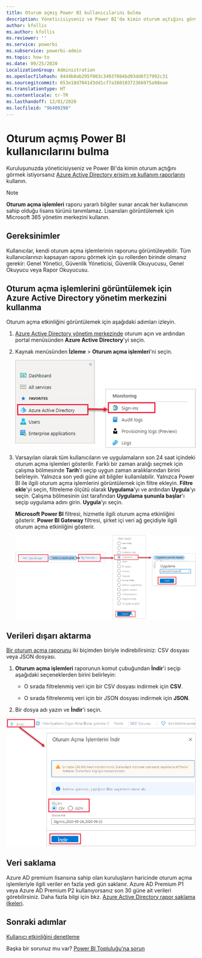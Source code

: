 ```yaml
---
title: Oturum açmış Power BI kullanıcılarını bulma
description: Yöneticisiyseniz ve Power BI'da kimin oturum açtığını görmek istiyorsanız Azure Active Directory erişim ve kullanım raporlarını kullanabilirsiniz.
author: kfollis
ms.author: kfollis
ms.reviewer: ''
ms.service: powerbi
ms.subservice: powerbi-admin
ms.topic: how-to
ms.date: 09/25/2020
LocalizationGroup: Administration
ms.openlocfilehash: 84d4b0ab295f003c34937084bd93dd6f27992c31
ms.sourcegitcommit: 653e18d7041d3dd1cf7a38010372366975a98eae
ms.translationtype: HT
ms.contentlocale: tr-TR
ms.lasthandoff: 12/01/2020
ms.locfileid: "96409298"
---
```

# <a name="find-power-bi-users-that-have-signed-in"></a>Oturum açmış Power BI kullanıcılarını bulma

Kuruluşunuzda yöneticisiyseniz ve Power BI'da kimin oturum açtığını görmek istiyorsanız [Azure Active Directory erişim ve kullanım raporlarını](/azure/active-directory/reports-monitoring/concept-sign-ins) kullanın.

> [!NOTE]
> **Oturum açma işlemleri** raporu yararlı bilgiler sunar ancak her kullanıcının sahip olduğu lisans türünü tanımlamaz. Lisansları görüntülemek için Microsoft 365 yönetim merkezini kullanın.

## <a name="requirements"></a>Gereksinimler

Kullanıcılar, kendi oturum açma işlemlerinin raporunu görüntüleyebilir. Tüm kullanıcılarınızı kapsayan raporu görmek için şu rollerden birinde olmanız gerekir: Genel Yönetici, Güvenlik Yöneticisi, Güvenlik Okuyucusu, Genel Okuyucu veya Rapor Okuyucusu.

## <a name="use-the-azure-active-directory-admin-center-to-view-sign-ins"></a>Oturum açma işlemlerini görüntülemek için Azure Active Directory yönetim merkezini kullanma

Oturum açma etkinliğini görüntülemek için aşağıdaki adımları izleyin.

1. [Azure Active Directory yönetim merkezinde](https://aad.portal.azure.com) oturum açın ve ardından portal menüsünden **Azure Active Directory**'yi seçin.

1. Kaynak menüsünden **İzleme** > **Oturum açma işlemleri**'ni seçin.
   
    ![Azure Active Directory yönetim merkezinin ekran görüntüsü. Oturum açma işlemleri seçeneği vurgulanmış.](media/service-admin-access-usage/azure-portal-sign-ins.png)

1. Varsayılan olarak tüm kullanıcıların ve uygulamaların son 24 saat içindeki oturum açma işlemleri gösterilir. Farklı bir zaman aralığı seçmek için çalışma bölmesinde **Tarih**'i seçip uygun zaman aralıklarından birini belirleyin. Yalnızca son yedi güne ait bilgiler kullanılabilir. Yalnızca Power BI ile ilgili oturum açma işlemlerini görüntülemek için filtre ekleyin. **Filtre ekle**'yi seçin, filtreleme ölçütü olarak **Uygulama**'yı ve ardından **Uygula**'yı seçin. Çalışma bölmesinin üst tarafından **Uygulama şununla başlar**'ı seçip uygulama adını girin. **Uygula**’yı seçin.

    **Microsoft Power BI** filtresi, hizmetle ilgili oturum açma etkinliğini gösterir. **Power BI Gateway** filtresi, şirket içi veri ağ geçidiyle ilgili oturum açma etkinliğini gösterir.
   
    ![Oturum açma işlemleri filtresinin, Uygulamalar alanı vurgulanmış ekran görüntüsü.](media/service-admin-access-usage/sign-in-filter.png)

## <a name="export-the-data"></a>Verileri dışarı aktarma

[Bir oturum açma raporunu](/azure/active-directory/reports-monitoring/quickstart-download-sign-in-report) iki biçimden biriyle indirebilirsiniz: CSV dosyası veya JSON dosyası.

1. **Oturum açma işlemleri** raporunun komut çubuğundan **İndir**'i seçip aşağıdaki seçeneklerden birini belirleyin:

   * O sırada filtrelenmiş veri için bir CSV dosyası indirmek için **CSV**.

   * O sırada filtrelenmiş veri için bir JSON dosyası indirmek için **JSON**.

2. Bir dosya adı yazın ve **İndir**'i seçin.

![İndirme seçeneği vurgulanmış verileri dışarı aktarma özelliğinin ekran görüntüsü.](media/service-admin-access-usage/download-sign-in-data-csv.png)

## <a name="data-retention"></a>Veri saklama

Azure AD premium lisansına sahip olan kuruluşların haricinde oturum açma işlemleriyle ilgili veriler en fazla yedi gün saklanır. Azure AD Premium P1 veya Azure AD Premium P2 kullanıyorsanız son 30 güne ait verileri görebilirsiniz. Daha fazla bilgi için bkz. [Azure Active Directory rapor saklama ilkeleri](/azure/active-directory/reports-monitoring/reference-reports-data-retention).

## <a name="next-steps"></a>Sonraki adımlar

[Kullanıcı etkinliğini denetleme](service-admin-auditing.md)

Başka bir sorunuz mu var? [Power BI Topluluğu'na sorun](https://community.powerbi.com/)
